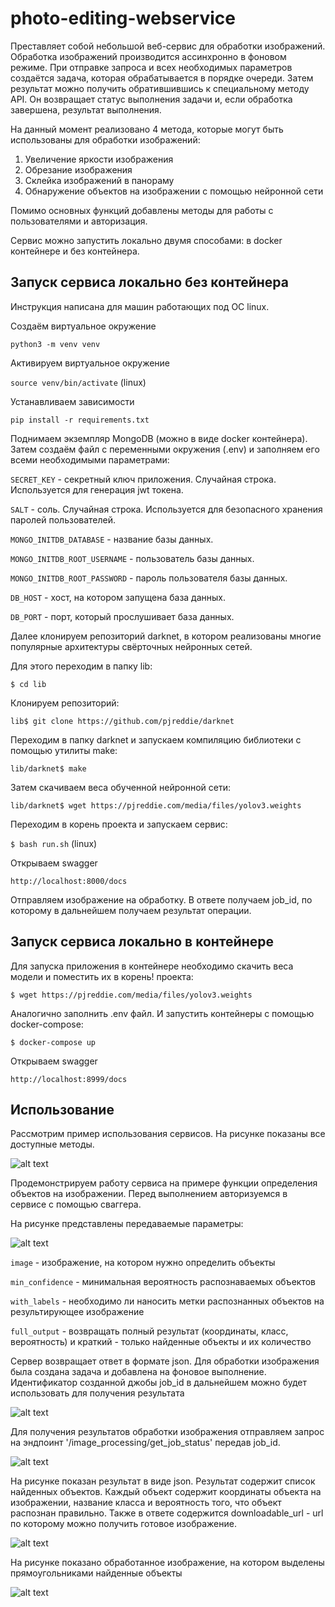 # photo-editing-webservice

Преставляет собой небольшой веб-сервис для обработки изображений. Обработка изображений производится
ассинхронно в фоновом режиме. При отправке запроса и всех необходимых параметров создаётся задача, которая
обрабатывается в порядке очереди. Затем результат можно получить обратившившись к специальному методу API. Он
возвращает статус выполнения задачи и, если обработка завершена, результат выполнения.

На данный момент реализовано 4 метода, которые могут быть использованы для обработки изображений:
1. Увеличение яркости изображения
2. Обрезание изображения
3. Склейка изображений в панораму
4. Обнаружение объектов на изображении с помощью нейронной сети

Помимо основных функций добавлены методы для работы с пользователями и авторизация.

Сервис можно запустить локально двумя способами: в docker контейнере и без контейнера.

## Запуск сервиса локально без контейнера

Инструкция написана для машин работающих под OC linux.

Создаём виртуальное окружение

`python3 -m venv venv`

Активируем виртуальное окружение

`source venv/bin/activate` (linux)

Устанавливаем зависимости

`pip install -r requirements.txt`

Поднимаем экземпляр MongoDB (можно в виде docker контейнера). Затем создаём файл с переменными окружения (.env) и
заполняем его всеми необходимыми параметрами:

`SECRET_KEY` - секретный ключ приложения. Случайная строка. Используется для генерация jwt токена.

`SALT` - соль. Случайная строка. Используется для безопасного хранения паролей пользователей.

`MONGO_INITDB_DATABASE` - название базы данных.

`MONGO_INITDB_ROOT_USERNAME` - пользователь базы данных.

`MONGO_INITDB_ROOT_PASSWORD` - пароль пользователя базы данных.

`DB_HOST` - хост, на котором запущена база данных.

`DB_PORT` - порт, который прослушивает база данных.

Далее клонируем репозиторий darknet, в котором реализованы многие популярные архитектуры свёрточных нейронных
сетей.

Для этого переходим в папку lib:

`$ cd lib`

Клонируем репозиторий:

`lib$ git clone https://github.com/pjreddie/darknet`

Переходим в папку darknet и запускаем компиляцию библиотеки с помощью утилиты make:

`lib/darknet$ make`

Затем скачиваем веса обученной нейронной сети:

`lib/darknet$ wget https://pjreddie.com/media/files/yolov3.weights`

Переходим в корень проекта и запускаем сервис:

`$ bash run.sh` (linux)

Открываем swagger

`http://localhost:8000/docs`

Отправляем изображение на обработку. В ответе получаем job_id, по которому в дальнейшем получаем результат операции.

## Запуск сервиса локально в контейнере

Для запуска приложения в контейнере необходимо скачить веса модели и поместить их в корень! проекта:

`$ wget https://pjreddie.com/media/files/yolov3.weights`

Аналогично заполнить .env файл. И запустить контейнеры с помощью docker-compose:

`$ docker-compose up`

Открываем swagger

`http://localhost:8999/docs`

## Использование

Рассмотрим пример использования сервисов. На рисунке показаны все доступные методы.

![alt text](docs/1.png "Title")

Продемонстрируем работу сервиса на примере функции определения объектов на изображении. Перед выполнением
авторизуемся в сервисе с помощью сваггера.

На рисунке представлены передаваемые параметры:

![alt text](docs/2.png "Title")

`image` - изображение, на котором нужно определить объекты

`min_confidence` - минимальная вероятность распознаваемых объектов

`with_labels` - необходимо ли наносить метки распознанных объектов на результирующее изображение

`full_output` - возвращать полный результат (координаты, класс, вероятность) и краткий - только найденные объекты
и их количество

Сервер возвращает ответ в формате json. Для обработки изображения была создана задача и добавлена на фоновое
выполнение. Идентификатор созданной джобы job_id в дальнейшем можно будет использовать для получения результата

![alt text](docs/3.png "Title")

Для получения результатов обработки изображения отправляем запрос на эндпоинт '/image_processing/get_job_status'
передав job_id.

![alt text](docs/4.png "Title")

На рисунке показан результат в виде json. Результат содержит список найденных объектов. Каждый объект 
содержит координаты объекта на изображении, название класса и вероятность того, что объект распознан правильно.
Также в ответе содержится downloadable_url - url по которому можно получить готовое изображение.

![alt text](docs/5.png "Title")

На рисунке показано обработанное изображение, на котором выделены прямоугольниками найденные объекты

![alt text](docs/6.png "Title")
